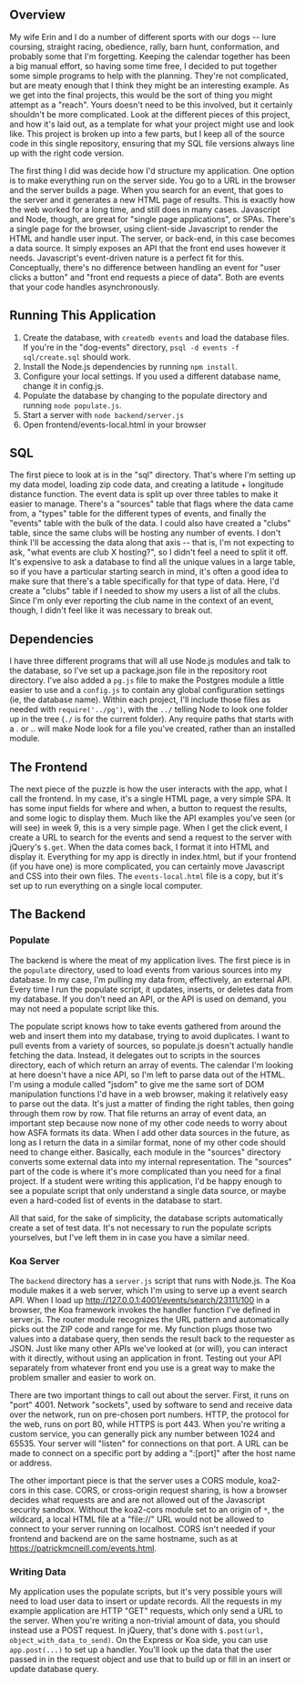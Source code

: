 ## Overview

My wife Erin and I do a number of different sports with our dogs -- lure coursing, straight racing, obedience, rally, barn hunt, conformation, and probably some that I'm forgetting.  Keeping the calendar together has been a big manual effort, so having some time free, I decided to put together some simple programs to help with the planning.  They're not complicated, but are meaty enough that I think they might be an interesting example.  As we get into the final projects, this would be the sort of thing you might attempt as a "reach".  Yours doesn't need to be this involved, but it certainly shouldn't be more complicated.  Look at the different pieces of this project, and how it's laid out, as a template for what your project might use and look like.  This project is broken up into a few parts, but I keep all of the source code in this single repository, ensuring that my SQL file versions always line up with the right code version.

The first thing I did was decide how I'd structure my application.  One option is to make everything run on the server side.  You go to a URL in the browser and the server builds a page.  When you search for an event, that goes to the server and it generates a new HTML page of results.  This is exactly how the web worked for a long time, and still does in many cases.  Javascript and Node, though, are great for "single page applications", or SPAs.  There's a single page for the browser, using client-side Javascript to render the HTML and handle user input.  The server, or back-end, in this case becomes a data source.  It simply exposes an API that the front end uses however it needs.  Javascript's event-driven nature is a perfect fit for this.  Conceptually, there's no difference between handling an event for "user clicks a button" and "front end requests a piece of data".  Both are events that your code handles asynchronously. 

## Running This Application

1. Create the database, with `createdb events` and load the database files.  If you're in the "dog-events" directory, `psql -d events -f sql/create.sql` should work.
2. Install the Node.js dependencies by running `npm install`.
3. Configure your local settings.  If you used a different database name, change it in config.js.
4. Populate the database by changing to the populate directory and running `node populate.js`.
5. Start a server with `node backend/server.js`
6. Open frontend/events-local.html in your browser

## SQL

The first piece to look at is in the "sql" directory.  That's where I'm setting up my data model, loading zip code data, and creating a latitude + longitude distance function.  The event data is split up over three tables to make it easier to manage.  There's a "sources" table that flags where the data came from, a "types" table for the different types of events, and finally the "events" table with the bulk of the data.  I could also have created a "clubs" table, since the same clubs will be hosting any number of events.  I don't think I'll be accessing the data along that axis -- that is, I'm not expecting to ask, "what events are club X hosting?", so I didn't feel a need to split it off.  It's expensive to ask a database to find all the unique values in a large table, so if you have a particular starting search in mind, it's often a good idea to make sure that there's a table specifically for that type of data.  Here, I'd create a "clubs" table if I needed to show my users a list of all the clubs.  Since I'm only ever reporting the club name in the context of an event, though, I didn't feel like it was necessary to break out.

## Dependencies

I have three different programs that will all use Node.js modules and talk to the database, so I've set up a package.json file in the repository root directory.  I've also added a `pg.js` file to make the Postgres module a little easier to use and a `config.js` to contain any global configuration settings (ie, the database name).  Within each project, I'll include those files as needed with `require('../pg')`, with the `../` telling Node to look one folder up in the tree (`./` is for the current folder).  Any require paths that starts with a . or .. will make Node look for a file you've created, rather than an installed module.

## The Frontend

The next piece of the puzzle is how the user interacts with the app, what I call the frontend.  In my case, it's a single HTML page, a very simple SPA.  It has some input fields for where and when, a button to request the results, and some logic to display them.  Much like the API examples you've seen (or will see) in week 9, this is a very simple page.  When I get the click event, I create a URL to search for the events and send a request to the server with jQuery's `$.get`.  When the data comes back, I format it into HTML and display it.  Everything for my app is directly in index.html, but if your frontend (if you have one) is more complicated, you can certainly move Javascript and CSS into their own files.  The `events-local.html` file is a copy, but it's set up to run everything on a single local computer.

## The Backend

### Populate

The backend is where the meat of my application lives.  The first piece is in the `populate` directory, used to load events from various sources into my database.  In my case, I'm pulling my data from, effectively, an external API.  Every time I run the populate script, it updates, inserts, or deletes data from my database.  If you don't need an API, or the API is used on demand, you may not need a populate script like this.

The populate script knows how to take events gathered from around the web and insert them into my database, trying to avoid duplicates.  I want to pull events from a variety of sources, so populate.js doesn't actually handle fetching the data.  Instead, it delegates out to scripts in the sources directory, each of which return an array of events.  The calendar I'm looking at here doesn't have a nice API, so I'm left to parse data out of the HTML.  I'm using a module called "jsdom" to give me the same sort of DOM manipulation functions I'd have in a web browser, making it relatively easy to parse out the data.  It's just a matter of finding the right tables, then going through them row by row.  That file returns an array of event data, an important step because now none of my other code needs to worry about how ASFA formats its data.  When I add other data sources in the future, as long as I return the data in a similar format, none of my other code should need to change either.  Basically, each module in the "sources" directory converts some external data into my internal representation.  The "sources" part of the code is where it's more complicated than you need for a final project.  If a student were writing this application, I'd be happy enough to see a populate script that only understand a single data source, or maybe even a hard-coded list of events in the database to start. 

All that said, for the sake of simplicity, the database scripts automatically create a set of test data.  It's not necessary to run the populate scripts yourselves, but I've left them in in case you have a similar need.

### Koa Server

The `backend` directory has a `server.js` script that runs with Node.js.  The Koa module makes it a web server, which I'm using to serve up a event search API.  When I load up http://127.0.0.1:4001/events/search/23111/100 in a browser, the Koa framework invokes the handler function I've defined in server.js.  The router module recognizes the URL pattern and automatically picks out the ZIP code and range for me.  My function plugs those two values into a database query, then sends the result back to the requester as JSON.  Just like many other APIs we've looked at (or will), you can interact with it directly, without using an application in front.  Testing out your API separately from whatever front end you use is a great way to make the problem smaller and easier to work on.

There are two important things to call out about the server.  First, it runs on "port" 4001.  Network "sockets", used by software to send and receive data over the network, run on pre-chosen port numbers.  HTTP, the protocol for the web, runs on port 80, while HTTPS is port 443.  When you're writing a custom service, you can generally pick any number between 1024 and 65535.  Your server will "listen" for connections on that port.  A URL can be made to connect on a specific port by adding a ":[port]" after the host name or address.

The other important piece is that the server uses a CORS module, koa2-cors in this case.  CORS, or cross-origin request sharing, is how a browser decides what requests are and are not allowed out of the Javascript security sandbox.  Without the koa2-cors module set to an origin of `*`, the wildcard, a local HTML file at a "file://" URL would not be allowed to connect to your server running on localhost.  CORS isn't needed if your frontend and backend are on the same hostname, such as at https://patrickmcneill.com/events.html.

### Writing Data

My application uses the populate scripts, but it's very possible yours will need to load user data to insert or update records.  All the requests in my example application are HTTP "GET" requests, which only send a URL to the server.  When you're writing a non-trivial amount of data, you should instead use a POST request.  In jQuery, that's done with `$.post(url, object_with_data_to_send)`.  On the Express or Koa side, you can use `app.post(...)` to set up a handler.  You'll look up the data that the user passed in in the request object and use that to build up or fill in an insert or update database query.

